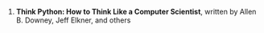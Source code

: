 1. **Think Python: How to Think Like a Computer Scientist**, written by Allen B. Downey, Jeff Elkner, and others
